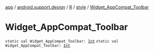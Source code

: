 [app](../../../index.md) / [android.support.design](../../index.md) / [R](../index.md) / [style](index.md) / [Widget_AppCompat_Toolbar](.)

# Widget_AppCompat_Toolbar

`static val Widget_AppCompat_Toolbar: `[`Int`](https://kotlinlang.org/api/latest/jvm/stdlib/kotlin/-int/index.html)
`static val Widget_AppCompat_Toolbar: `[`Int`](https://kotlinlang.org/api/latest/jvm/stdlib/kotlin/-int/index.html)
